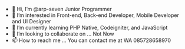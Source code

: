 - 👋 Hi, I’m @arp-seven Junior Programmer
- 👀 I’m interested in Front-end, Back-end Developer, Mobile Developer and UI Designer
- 🌱 I’m currently learning PHP Native, Codeigniter, and JavaScript
- 💞️ I’m looking to collaborate on ... Not Now
- 📫 How to reach me ... You can contact me at WA 085728658970

<!---
arp-seven/arp-seven is a ✨ special ✨ repository because its `README.md` (this file) appears on your GitHub profile.
You can click the Preview link to take a look at your changes.
--->
